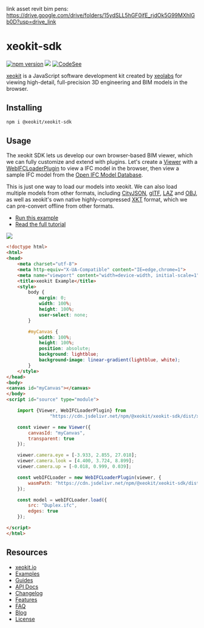 link asset revit bim pens: https://drive.google.com/drive/folders/15ydSLL5hGF0ifE_rjdOk5G99MXhIGb0D?usp=drive_link

# xeokit-sdk

[![npm version](https://badge.fury.io/js/%40xeokit%2Fxeokit-sdk.svg)](https://badge.fury.io/js/%40xeokit%2Fxeokit-sdk)
[![](https://data.jsdelivr.com/v1/package/npm/@xeokit/xeokit-sdk/badge)](https://www.jsdelivr.com/package/npm/@xeokit/xeokit-sdk)
[![CodeSee](https://github.com/xeokit/xeokit-sdk/actions/workflows/codesee-arch-diagram.yml/badge.svg)](https://github.com/xeokit/xeokit-sdk/actions/workflows/codesee-arch-diagram.yml)

[xeokit](http://xeokit.io) is a JavaScript software development kit created by [xeolabs](http://xeolabs.com) for viewing
high-detail, full-precision 3D engineering and BIM models in the browser.

## Installing

````bash
npm i @xeokit/xeokit-sdk
````

## Usage

The xeokit SDK lets us develop our own browser-based BIM viewer, which we can fully customize and extend with
plugins. Let's create a [Viewer](https://xeokit.github.io/xeokit-sdk/docs/class/src/viewer/Viewer.js~Viewer.html) with
a [WebIFCLoaderPlugin](https://xeokit.github.io/xeokit-sdk/docs/class/src/plugins/WebIFCLoaderPlugin/WebIFCLoaderPlugin.js~WebIFCLoaderPlugin.html)
to view a IFC model in the browser, then view a sample IFC model from
the [Open IFC Model Database](http://openifcmodel.cs.auckland.ac.nz/Model/Details/274).

This is just one way to load our models into xeokit. We can also load multiple models from other formats, 
including [CityJSON](https://xeokit.github.io/xeokit-sdk/docs/class/src/plugins/CityJSONLoaderPlugin/CityJSONLoaderPlugin.js~CityJSONLoaderPlugin.html), 
[glTF](https://xeokit.github.io/xeokit-sdk/docs/class/src/plugins/GLTFLoaderPlugin/GLTFLoaderPlugin.js~GLTFLoaderPlugin.html), 
[LAZ](https://xeokit.github.io/xeokit-sdk/docs/class/src/plugins/LASLoaderPlugin/LASLoaderPlugin.js~LASLoaderPlugin.html) 
and [OBJ](https://xeokit.github.io/xeokit-sdk/docs/class/src/plugins/OBJLoaderPlugin/OBJLoaderPlugin.js~OBJLoaderPlugin.html), 
as well as xeokit's own native highly-compressed [XKT](https://xeokit.github.io/xeokit-sdk/docs/class/src/plugins/XKTLoaderPlugin/XKTLoaderPlugin.js~XKTLoaderPlugin.html) format, 
which we can pre-convert offline from other formats.  

 * [Run this example](https://xeokit.github.io/xeokit-sdk/examples/#BIMOffline_WebIFCLoaderPlugin_Duplex)
 * [Read the full tutorial](https://www.notion.so/xeokit/Viewing-an-IFC-Model-with-WebIFCLoaderPlugin-9a572b801af949bf87a21c88968bd251)

![](https://xeokit.io/img/docs/WebIFCLoaderPlugin/WebIFCLoaderPluginBig.png)

````html
<!doctype html>
<html>
<head>
    <meta charset="utf-8">
    <meta http-equiv="X-UA-Compatible" content="IE=edge,chrome=1">
    <meta name="viewport" content="width=device-width, initial-scale=1">
    <title>xeokit Example</title>
    <style>
        body {
            margin: 0;
            width: 100%;
            height: 100%;
            user-select: none;
        }

        #myCanvas {
            width: 100%;
            height: 100%;
            position: absolute;
            background: lightblue;
            background-image: linear-gradient(lightblue, white);
        }
    </style>
</head>
<body>
<canvas id="myCanvas"></canvas>
</body>
<script id="source" type="module">

    import {Viewer, WebIFCLoaderPlugin} from
                "https://cdn.jsdelivr.net/npm/@xeokit/xeokit-sdk/dist/xeokit-sdk.es.min.js";

    const viewer = new Viewer({
        canvasId: "myCanvas",
        transparent: true
    });

    viewer.camera.eye = [-3.933, 2.855, 27.018];
    viewer.camera.look = [4.400, 3.724, 8.899];
    viewer.camera.up = [-0.018, 0.999, 0.039];

    const webIFCLoader = new WebIFCLoaderPlugin(viewer, {
        wasmPath: "https://cdn.jsdelivr.net/npm/@xeokit/xeokit-sdk/dist/"
    });

    const model = webIFCLoader.load({
        src: "Duplex.ifc",
        edges: true
    });

</script>
</html>
````

## Resources

* [xeokit.io](https://xeokit.io/)
* [Examples](http://xeokit.github.io/xeokit-sdk/examples/)
* [Guides](https://www.notion.so/xeokit/xeokit-Documentation-4598591fcedb4889bf8896750651f74e)
* [API Docs](https://xeokit.github.io/xeokit-sdk/docs/)
* [Changelog](https://xeokit.github.io/xeokit-sdk/CHANGE_LOG)
* [Features](https://xeokit.io/index.html?foo=1#features)
* [FAQ](https://xeokit.io/index.html?foo=1#faq)
* [Blog](https://xeokit.io/blog.html)
* [License](https://xeokit.io/index.html#pricing)






